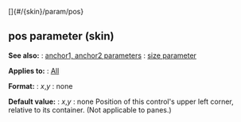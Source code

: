 []{#/{skin}/param/pos}
## pos parameter (skin)
**See also:**
:   [anchor1, anchor2 parameters](#/%7Bskin%7D/param/anchor)
:   [size parameter](#/%7Bskin%7D/param/size)
<!-- -->
**Applies to:**
:   [All](#/%7Bskin%7D/control)
<!-- -->
**Format:**
:   *x*,*y*
:   none
<!-- -->
**Default value:**
:   *x*,*y*
:   none
Position of this control\'s upper left corner, relative to its
container. (Not applicable to panes.)